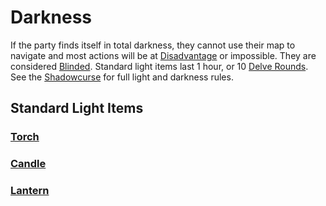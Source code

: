 # Darkness

If the party finds itself in total darkness, they cannot use their map to navigate and most actions will be at [Disadvantage](../Game%20Procedures/Dice%20Rolls/Disadvantage.md) or impossible. They are considered [Blinded](../Conditions/Blinded.md). Standard light items last 1 hour, or 10 [Delve Rounds](../Game%20Procedures/Round.md#Delve%20Round). See the [Shadowcurse](Shadowcurse.md) for full light and darkness rules.

## Standard Light Items

### [Torch](../Items/Gear/1%20Coin/Torch.md)

### [Candle](../Items/Gear/10%20Coins/Candle.md)

### [Lantern](../Items/Gear/25%20Coins/Lantern.md)
